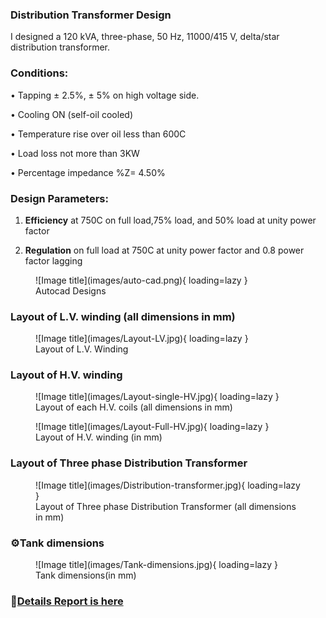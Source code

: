 
### **Distribution Transformer Design**

I designed a 120 kVA, three-phase, 50 Hz, 11000/415 V, delta/star distribution transformer.

### **Conditions:**
• Tapping ± 2.5%, ± 5% on high voltage side. 

• Cooling ON (self-oil cooled) 

• Temperature rise over oil less than 600C 

• Load loss not more than 3KW 

• Percentage impedance %Z= 4.50%


### **Design Parameters:**

1. **Efficiency** at 750C on full load,75% load, and 50% load at unity power factor 

2. **Regulation** on full load at 750C at unity power factor and 0.8 power factor lagging


<figure markdown="span">
![Image title](images/auto-cad.png){ loading=lazy }
  <figcaption>Autocad Designs</figcaption>
</figure>

### **Layout of L.V. winding (all dimensions in mm)**

<figure markdown="span">
![Image title](images/Layout-LV.jpg){ loading=lazy }
  <figcaption>Layout of L.V. Winding</figcaption>
</figure>

### **Layout of H.V. winding**


<figure markdown="span">
![Image title](images/Layout-single-HV.jpg){ loading=lazy }
  <figcaption>Layout of each H.V. coils (all dimensions in mm)</figcaption>
</figure>

<figure markdown="span">
![Image title](images/Layout-Full-HV.jpg){ loading=lazy }
  <figcaption>Layout of H.V. winding (in mm)</figcaption>
</figure>

### **Layout of Three phase Distribution Transformer**

<figure markdown="span">
![Image title](images/Distribution-transformer.jpg){ loading=lazy }
  <figcaption>Layout of Three phase Distribution Transformer (all dimensions in mm)</figcaption>
</figure>

### **⚙️Tank dimensions**

<figure markdown="span">
![Image title](images/Tank-dimensions.jpg){ loading=lazy }
  <figcaption>Tank dimensions(in mm)</figcaption>
</figure>


### 🔗[Details Report is here](https://github.com/Nusrat008/Design-of-Distribution-Transformer/blob/15ba219e25894568cb8d5ba8852d22776d973e50/Design%20of%20Distribution%20Transformer.pdf)